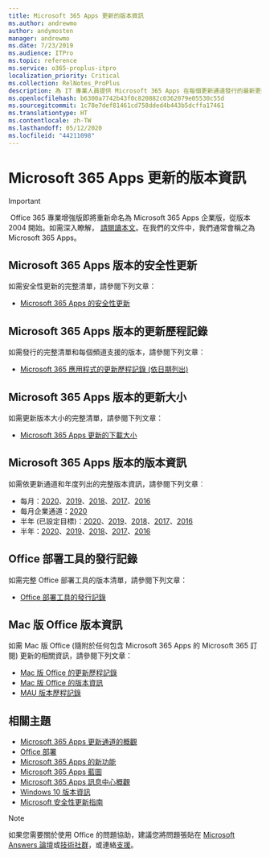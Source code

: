 ```yaml
---
title: Microsoft 365 Apps 更新的版本資訊
ms.author: andrewmo
author: andymosten
manager: andrewmo
ms.date: 7/23/2019
ms.audience: ITPro
ms.topic: reference
ms.service: o365-proplus-itpro
localization_priority: Critical
ms.collection: RelNotes_ProPlus
description: 為 IT 專業人員提供 Microsoft 365 Apps 在每個更新通道發行的最新更新清單，以及版本資訊和更新歷程記錄的連結
ms.openlocfilehash: b6300a7742b43f0c820882c0362079e05530c55d
ms.sourcegitcommit: 1c78e7def81461cd758dded4b443b5dcffa17461
ms.translationtype: HT
ms.contentlocale: zh-TW
ms.lasthandoff: 05/12/2020
ms.locfileid: "44211098"
---
```

# <a name="release-information-for-updates-to-microsoft-365-apps"></a>Microsoft 365 Apps 更新的版本資訊


> [!IMPORTANT]
> Office 365 專業增強版即將重新命名為 Microsoft 365 Apps 企業版，從版本 2004 開始。如需深入瞭解， [請閱讀本文](https://go.microsoft.com/fwlink/p/?linkid=2123420)。在我們的文件中，我們通常會稱之為 Microsoft 365 Apps。


## <a name="security-updates-for-microsoft-365-apps-releases"></a>Microsoft 365 Apps 版本的安全性更新

如需安全性更新的完整清單，請參閱下列文章：
 - [Microsoft 365 Apps 的安全性更新](microsoft365-apps-security-updates.md)


## <a name="update-history-for-microsoft-365-apps-releases"></a>Microsoft 365 Apps 版本的更新歷程記錄

如需發行的完整清單和每個頻道支援的版本，請參閱下列文章：

- [Microsoft 365 應用程式的更新歷程記錄 (依日期列出)](update-history-microsoft365-apps-by-date.md)


 ## <a name="update-sizes-for-microsoft-365-apps-releases"></a>Microsoft 365 Apps 版本的更新大小

如需更新版本大小的完整清單，請參閱下列文章：
 - [Microsoft 365 Apps 更新的下載大小](download-sizes-microsoft365-apps-updates.md)

## <a name="release-notes-for-microsoft-365-apps-releases"></a>Microsoft 365 Apps 版本的版本資訊

如需依更新通道和年度列出的完整版本資訊，請參閱下列文章︰
 - 每月：[2020](monthly-channel-2020.md)、[2019](monthly-channel-2019.md)、[2018](monthly-channel-2018.md)、[2017](monthly-channel-2017.md)、[2016](monthly-channel-2016.md)
 - 每月企業通道：[2020](monthly-enterprise-channel-2020.md)
 - 半年 (已設定目標)：[2020](semi-annual-channel-targeted-2020.md)、[2019](semi-annual-channel-targeted-2019.md)、[2018](semi-annual-channel-targeted-2018.md)、[2017](semi-annual-channel-targeted-2017.md)、[2016](semi-annual-channel-targeted-2016.md)
 - 半年：[2020](semi-annual-channel-2020.md)、[2019](semi-annual-channel-2019.md)、[2018](semi-annual-channel-2018.md)、[2017](semi-annual-channel-2017.md)、[2016](semi-annual-channel-2016.md)

 ## <a name="release-history-for-office-deployment-tool"></a>Office 部署工具的發行記錄
 如需完整 Office 部署工具的版本清單，請參閱下列文章：
 - [Office 部署工具的發行記錄](ODT-release-history.md)

## <a name="office-for-mac-release-information"></a>Mac 版 Office 版本資訊

如需 Mac 版 Office (隨附於任何包含 Microsoft 365 Apps 的 Microsoft 365 訂閱) 更新的相關資訊，請參閱下列文章：
 - [Mac 版 Office 的更新歷程記錄](update-history-office-for-mac.md)
 - [Mac 版 Office 的版本資訊](release-notes-office-for-mac.md)
 - [MAU 版本歷程記錄](release-history-microsoft-autoupdate.md)


## <a name="related-topics"></a>相關主題

- [Microsoft 365 Apps 更新通道的概觀](https://docs.microsoft.com/deployoffice/overview-of-update-channels-for-office-365-proplus)
- [Office 部署](https://docs.microsoft.com/deployoffice/)
- [Microsoft 365 Apps 的新功能](https://support.office.com/article/95c8d81d-08ba-42c1-914f-bca4603e1426)
- [Microsoft 365 Apps 藍圖](https://products.office.com/business/office-365-roadmap)
- [Microsoft 365 Apps 訊息中心概觀](https://support.office.com/article/38fb3333-bfcc-4340-a37b-deda509c2093)
- [Windows 10 版本資訊](https://www.microsoft.com/itpro/windows-10/release-information)
- [Microsoft 安全性更新指南](https://portal.msrc.microsoft.com/)

> [!NOTE]
> 如果您需要關於使用 Office 的問題協助，建議您將問題張貼在 [Microsoft Answers 論壇](https://answers.microsoft.com/)或[技術社群](https://techcommunity.microsoft.com/)，或連絡[支援](https://support.microsoft.com/contactus)。
